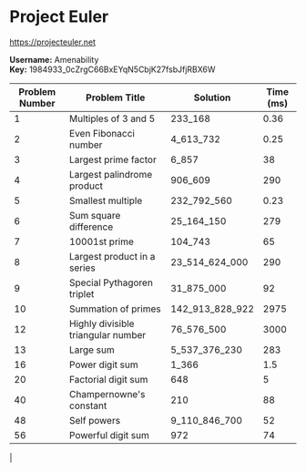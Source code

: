 # Project Euler

https://projecteuler.net

__Username:__ Amenability  
__Key:__ 1984933_0cZrgC66BxEYqN5CbjK27fsbJfjRBX6W

| Problem Number | Problem Title                      | Solution         | Time (ms) |
|----------------|------------------------------------|------------------|-----------|
| 1              | Multiples of 3 and 5               | 233_168          | 0.36      |
| 2              | Even Fibonacci number              | 4_613_732        | 0.25      |
| 3              | Largest prime factor               | 6_857            | 38        |
| 4              | Largest palindrome product         | 906_609          | 290       |
| 5              | Smallest multiple                  | 232_792_560      | 0.23      |
| 6              | Sum square difference              | 25_164_150       | 279       |
| 7              | 10001st prime                      | 104_743          | 65        |
| 8              | Largest product in a series        | 23_514_624_000   | 290       |
| 9              | Special Pythagoren triplet         | 31_875_000       | 92        |
| 10             | Summation of primes                | 142_913_828_922  | 2975      |  
| 12             | Highly divisible triangular number | 76_576_500       | 3000      |
| 13             | Large sum                          | 5_537_376_230    | 283       |
| 16             | Power digit sum                    | 1_366            | 1.5       |
| 20             | Factorial digit sum                | 648              | 5         |
| 40             | Champernowne's constant            | 210              | 88        |
| 48             | Self powers                        | 9_110_846_700    | 52        |
| 56             | Powerful digit sum                 | 972              | 74        |
|